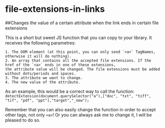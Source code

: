 # file-extensions-in-links
##Changes the value of a certain attribute when the link ends in certain file extensions

This is a short but sweet JS function that you can copy to your library. It receives the following parametres:

    1. The DOM element (at this point, you can only send `<a>` TagNames, otherwise it will do nothing).
    2. An array that contains all the accepted file extensions. If the href of the `<a>` ends in one of these extensions,
    the attribute value will be changed. The file extensions must be added without dots/periods and spaces.
    3. The attribute we want to change.
    4. The new value of the attribute.


As an example, this would be a correct way to call the function:
`detectExtension(document.querySelector("a"),["doc", "txt", "tiff", "tif", "pdf", "ppt"],"target","_new");`

Remember that you can also easily change the function in order to accept other tags, not only `<a>`! Or you can always ask me to change it, I will be pleased to do so.
